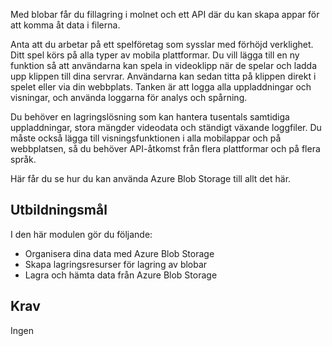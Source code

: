 Med blobar får du fillagring i molnet och ett API där du kan skapa appar för att komma åt data i filerna.

Anta att du arbetar på ett spelföretag som sysslar med förhöjd verklighet. Ditt spel körs på alla typer av mobila plattformar. Du vill lägga till en ny funktion så att användarna kan spela in videoklipp när de spelar och ladda upp klippen till dina servrar. Användarna kan sedan titta på klippen direkt i spelet eller via din webbplats. Tanken är att logga alla uppladdningar och visningar, och använda loggarna för analys och spårning.

Du behöver en lagringslösning som kan hantera tusentals samtidiga uppladdningar, stora mängder videodata och ständigt växande loggfiler. Du måste också lägga till visningsfunktionen i alla mobilappar och på webbplatsen, så du behöver API-åtkomst från flera plattformar och på flera språk.

Här får du se hur du kan använda Azure Blob Storage till allt det här.

## <a name="learning-objectives"></a>Utbildningsmål

I den här modulen gör du följande:

- Organisera dina data med Azure Blob Storage
- Skapa lagringsresurser för lagring av blobar
- Lagra och hämta data från Azure Blob Storage

## <a name="prerequisites"></a>Krav  

Ingen